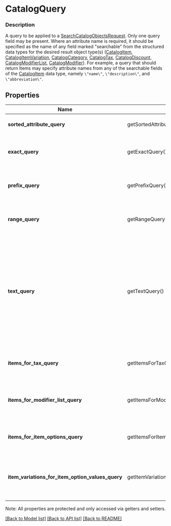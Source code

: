 # CatalogQuery

### Description

A query to be applied to a [SearchCatalogObjectsRequest](#type-searchcatalogobjectsrequest). Only one query field may be present.  Where an attribute name is required, it should be specified as the name of any field marked \"searchable\" from the structured data types for the desired result object type(s) ([CatalogItem](#type-catalogitem), [CatalogItemVariation](#type-catalogitemvariation), [CatalogCategory](#type-catalogcategory), [CatalogTax](#type-catalogtax), [CatalogDiscount](#type-catalogdiscount), [CatalogModifierList](#type-catalogmodifierlist), [CatalogModifier](#type-catalogmodifier)).  For example, a query that should return Items may specify attribute names from any of the searchable fields of the [CatalogItem](#type-catalogitem) data type, namely `\"name\"`, `\"description\"`, and `\"abbreviation\"`.

## Properties
Name | Getter | Setter | Type | Description | Notes
------------ | ------------- | ------------- | ------------- | ------------- | -------------
**sorted_attribute_query** | getSortedAttributeQuery() | setSortedAttributeQuery($value) | [**\SquareConnect\Model\CatalogQuerySortedAttribute**](CatalogQuerySortedAttribute.md) | A query that returns all objects, sorted by the given attribute. | [optional] 
**exact_query** | getExactQuery() | setExactQuery($value) | [**\SquareConnect\Model\CatalogQueryExact**](CatalogQueryExact.md) | A query that returns only objects for which the given (string-valued) attribute has the given case-insensitive value. | [optional] 
**prefix_query** | getPrefixQuery() | setPrefixQuery($value) | [**\SquareConnect\Model\CatalogQueryPrefix**](CatalogQueryPrefix.md) | A query that returns only objects for which the given (string-valued) attribute has the given case-insensitive prefix. | [optional] 
**range_query** | getRangeQuery() | setRangeQuery($value) | [**\SquareConnect\Model\CatalogQueryRange**](CatalogQueryRange.md) | A query that returns only objects for which the given (integer-valued) attribute lies in the given range. | [optional] 
**text_query** | getTextQuery() | setTextQuery($value) | [**\SquareConnect\Model\CatalogQueryText**](CatalogQueryText.md) | A query that returns only objects whose searchable attributes contain all of the given keywords as prefixes. For example, if a &#x60;CatalogItem&#x60; contains attributes &#x60;{\&quot;name\&quot;: \&quot;t-shirt\&quot;}&#x60; and &#x60;{\&quot;description\&quot;: \&quot;Small, Purple\&quot;}&#x60;, it will be matched by the query &#x60;{\&quot;keywords\&quot;: [\&quot;shirt\&quot;, \&quot;sma\&quot;, \&quot;purp\&quot;]}&#x60;. | [optional] 
**items_for_tax_query** | getItemsForTaxQuery() | setItemsForTaxQuery($value) | [**\SquareConnect\Model\CatalogQueryItemsForTax**](CatalogQueryItemsForTax.md) | A query that returns all &#x60;CatalogItem](#type-catalogitem)s that have any of the given [CatalogTax&#x60;es enabled. | [optional] 
**items_for_modifier_list_query** | getItemsForModifierListQuery() | setItemsForModifierListQuery($value) | [**\SquareConnect\Model\CatalogQueryItemsForModifierList**](CatalogQueryItemsForModifierList.md) | A query that returns all &#x60;CatalogItem](#type-catalogitem)s that have any of the given [CatalogModifierList&#x60;s enabled. | [optional] 
**items_for_item_options_query** | getItemsForItemOptionsQuery() | setItemsForItemOptionsQuery($value) | [**\SquareConnect\Model\CatalogQueryItemsForItemOptions**](CatalogQueryItemsForItemOptions.md) | A query that returns all &#x60;CatalogItem](#type-catalogitem)s that have all of the given [CatalogItemOption&#x60;s. | [optional] 
**item_variations_for_item_option_values_query** | getItemVariationsForItemOptionValuesQuery() | setItemVariationsForItemOptionValuesQuery($value) | [**\SquareConnect\Model\CatalogQueryItemVariationsForItemOptionValues**](CatalogQueryItemVariationsForItemOptionValues.md) | A query that returns all &#x60;CatalogItemVariation](#type-catalogitemvariations)s that have all of the given [CatalogItemOption&#x60; values. | [optional] 

Note: All properties are protected and only accessed via getters and setters.

[[Back to Model list]](../../README.md#documentation-for-models) [[Back to API list]](../../README.md#documentation-for-api-endpoints) [[Back to README]](../../README.md)


